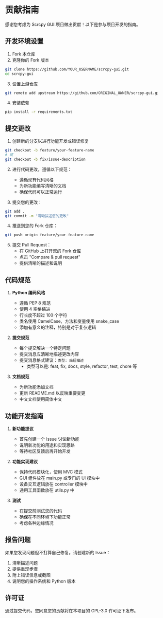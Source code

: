 # 贡献指南

感谢您考虑为 Scrcpy GUI 项目做出贡献！以下是参与项目开发的指南。

## 开发环境设置

1. Fork 本仓库
2. 克隆你的 Fork 版本
```bash
git clone https://github.com/YOUR_USERNAME/scrcpy-gui.git
cd scrcpy-gui
```
3. 设置上游仓库
```bash
git remote add upstream https://github.com/ORIGINAL_OWNER/scrcpy-gui.git
```
4. 安装依赖
```bash
pip install -r requirements.txt
```

## 提交更改

1. 创建新的分支以进行功能开发或错误修复
```bash
git checkout -b feature/your-feature-name
# 或
git checkout -b fix/issue-description
```

2. 进行代码更改，遵循以下规范：
   - 遵循现有代码风格
   - 为新功能编写清晰的文档
   - 确保代码可以正常运行

3. 提交您的更改：
```bash
git add .
git commit -m "清晰描述您的更改"
```

4. 推送到您的 Fork 仓库：
```bash
git push origin feature/your-feature-name
```

5. 提交 Pull Request：
   - 在 GitHub 上打开您的 Fork 仓库
   - 点击 "Compare & pull request"
   - 提供清晰的描述和说明

## 代码规范

1. **Python 编码风格**
   - 遵循 PEP 8 规范
   - 使用 4 空格缩进
   - 行长度不超过 100 个字符
   - 类名使用 CamelCase，方法和变量使用 snake_case
   - 添加有意义的注释，特别是对于复杂逻辑

2. **提交规范**
   - 每个提交解决一个特定问题
   - 提交消息应清晰地描述更改内容
   - 提交消息格式建议：`类型: 简短描述`
     - 类型可以是: feat, fix, docs, style, refactor, test, chore 等

3. **文档规范**
   - 为新功能添加文档
   - 更新 README.md 以反映重要变更
   - 中文文档使用简体中文

## 功能开发指南

1. **新功能提议**
   - 首先创建一个 Issue 讨论新功能
   - 说明新功能的用途和实现思路
   - 等待社区反馈后再开始开发

2. **功能实现建议**
   - 保持代码模块化，使用 MVC 模式
   - GUI 组件放在 main.py 或专门的 UI 模块中
   - 设备交互逻辑放在 controller 模块中
   - 通用工具函数放在 utils.py 中

3. **测试**
   - 在提交前测试您的代码
   - 确保在不同环境下功能正常
   - 考虑各种边缘情况

## 报告问题

如果您发现问题但不打算自己修复，请创建新的 Issue：

1. 清晰描述问题
2. 提供重现步骤
3. 附上错误信息或截图
4. 说明您的操作系统和 Python 版本

## 许可证

通过提交代码，您同意您的贡献将在本项目的 GPL-3.0 许可证下发布。